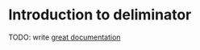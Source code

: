 # Introduction to deliminator

TODO: write [great documentation](http://jacobian.org/writing/great-documentation/what-to-write/)
